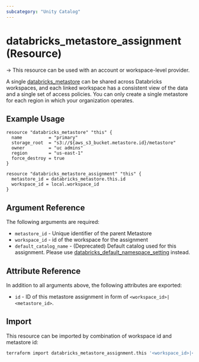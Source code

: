 ```yaml
---
subcategory: "Unity Catalog"
---
```

# databricks_metastore_assignment (Resource)

-> This resource can be used with an account or workspace-level provider.

A single [databricks_metastore](metastore.md) can be shared across Databricks workspaces, and each linked workspace has a consistent view of the data and a single set of access policies. You can only create a single metastore for each region in which your organization operates.

## Example Usage

```hcl
resource "databricks_metastore" "this" {
  name          = "primary"
  storage_root  = "s3://${aws_s3_bucket.metastore.id}/metastore"
  owner         = "uc admins"
  region        = "us-east-1"
  force_destroy = true
}

resource "databricks_metastore_assignment" "this" {
  metastore_id = databricks_metastore.this.id
  workspace_id = local.workspace_id
}
```

## Argument Reference

The following arguments are required:

* `metastore_id` - Unique identifier of the parent Metastore
* `workspace_id` - id of the workspace for the assignment
* `default_catalog_name` - (Deprecated) Default catalog used for this assignment. Please use [databricks_default_namespace_setting](default_namespace_setting.md) instead.

## Attribute Reference

In addition to all arguments above, the following attributes are exported:

* `id` - ID of this metastore assignment in form of `<workspace_id>|<metastore_id>`.

## Import

This resource can be imported by combination of workspace id and metastore id:

```bash
terraform import databricks_metastore_assignment.this '<workspace_id>|<metastore_id>'
```
